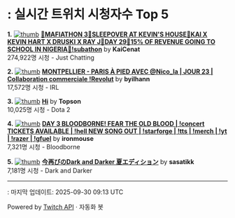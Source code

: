 # : 실시간 트위치 시청자수 Top 5

**1.** [![thumb](https://static-cdn.jtvnw.net/previews-ttv/live_user_kaicenat-320x180.jpg)](https://twitch.tv/KaiCenat)
**[🎉MAFIATHON 3🎉SLEEPOVER AT KEVIN'S HOUSE🎉KAI X KEVIN HART X DRUSKI X RAY J🎉DAY 29🎉15% OF REVENUE GOING TO SCHOOL IN NIGERIA🎉!subathon](https://twitch.tv/KaiCenat)** by **KaiCenat**<br>274,922명 시청  - Just Chatting

**2.** [![thumb](https://static-cdn.jtvnw.net/previews-ttv/live_user_byilhann-320x180.jpg)](https://twitch.tv/byilhann)
**[MONTPELLIER - PARIS À PIED AVEC @Nico_la | JOUR 23 | Collaboration commerciale !Revolut](https://twitch.tv/byilhann)** by **byilhann**<br>17,572명 시청  - IRL

**3.** [![thumb](https://static-cdn.jtvnw.net/previews-ttv/live_user_topson-320x180.jpg)](https://twitch.tv/Topson)
**[Hi](https://twitch.tv/Topson)** by **Topson**<br>10,025명 시청  - Dota 2

**4.** [![thumb](https://static-cdn.jtvnw.net/previews-ttv/live_user_ironmouse-320x180.jpg)](https://twitch.tv/ironmouse)
**[DAY 3 BLOODBORNE! FEAR THE OLD BLOOD | !concert TICKETS AVAILABLE | !hell NEW SONG OUT | !starforge | !tts | !merch | !yt | !razer | !gfuel](https://twitch.tv/ironmouse)** by **ironmouse**<br>7,321명 시청  - Bloodborne

**5.** [![thumb](https://static-cdn.jtvnw.net/previews-ttv/live_user_sasatikk-320x180.jpg)](https://twitch.tv/sasatikk)
**[今再びのDark and Darker 夏エディション](https://twitch.tv/sasatikk)** by **sasatikk**<br>7,181명 시청  - Dark and Darker


---
: 마지막 업데이트: 2025-09-30 09:13 UTC

Powered by [Twitch API](https://dev.twitch.tv/docs/api/reference) · 자동화 봇